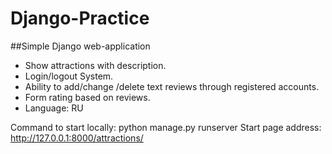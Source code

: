 # Django-Practice
##Simple Django web-application

* Show attractions with description. 
* Login/logout System.
* Ability to add/change /delete text reviews through registered accounts.
* Form rating based on reviews.
* Language: RU

Command to start locally: python manage.py runserver
Start page address: http://127.0.0.1:8000/attractions/ 

